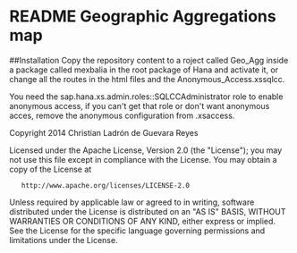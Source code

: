 # README Geographic Aggregations map
##Installation
Copy the repository content to a roject called Geo_Agg inside a package called mexbalia in the root package of Hana and activate it, or change all the routes in the html files and the Anonymous_Access.xssqlcc.

You need the sap.hana.xs.admin.roles::SQLCCAdministrator role to enable anonymous access, if you can't get that role or don't want anonymous acces, remove the anonymous configuration from .xsaccess.

   Copyright 2014 Christian Ladrón de Guevara Reyes

   Licensed under the Apache License, Version 2.0 (the "License");
   you may not use this file except in compliance with the License.
   You may obtain a copy of the License at

       http://www.apache.org/licenses/LICENSE-2.0

   Unless required by applicable law or agreed to in writing, software
   distributed under the License is distributed on an "AS IS" BASIS,
   WITHOUT WARRANTIES OR CONDITIONS OF ANY KIND, either express or implied.
   See the License for the specific language governing permissions and
   limitations under the License.

